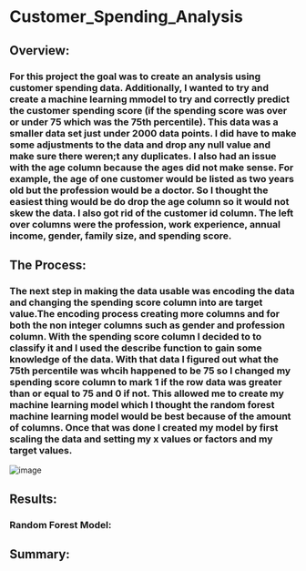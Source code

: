 # Customer_Spending_Analysis
## Overview:
### For this project the goal was to create an analysis using customer spending data. Additionally, I wanted to try and create a machine learning mmodel to try and correctly predict the customer spending score (if the spending score was over or under 75 which was the 75th percentile). This data was a smaller data set just under 2000 data points. I did have to make some adjustments to the data and drop any null value and make sure there weren;t any duplicates. I also had an issue with the age column because the ages did not make sense. For example, the age of one customer would be listed as two years old but the profession would be a doctor. So I thought the easiest thing would be do drop the age column so it would not skew the data. I also got rid of the customer id column. The left over columns were the profession, work experience, annual income, gender, family size, and spending score. 
## The Process:
### The next step in making the data usable was encoding the data and changing the spending score column into are target value.The encoding process creating more columns and for both the non integer columns such as gender and profession column. With the spending score column I decided to to classify it and I used the describe function to gain some knowledge of the data. With that data I figured out what the 75th percentile was whcih happened to be 75 so I changed my spending score column to mark 1 if the row data was greater than or equal to 75 and 0 if not. This allowed me to create my machine learning model which I thought the random forest machine learning model would be best because of the amount of columns. Once that was done I created my model by first scaling the data and setting my x values or factors and my target values.
![image](https://user-images.githubusercontent.com/112527054/228586956-36852b27-6cc3-43c4-90db-dd103ac5f9ae.png)
## Results:
### Random Forest Model:
## Summary:
